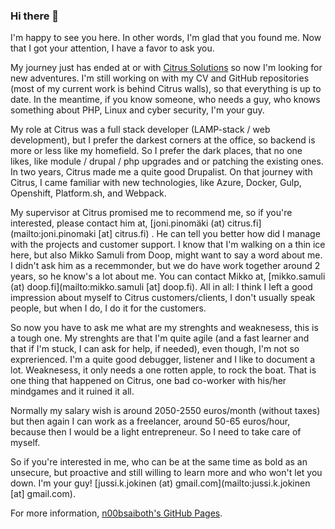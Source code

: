 ### Hi there 👋

I'm happy to see you here. In other words, I'm glad that you found me. Now that I got your attention, I have a favor to ask you. 

My journey just has ended at or with [Citrus Solutions](https://citrussolutions.fi/) so now I'm looking for new adventures. I'm still working on with my CV and GitHub repositories (most of my current work is behind Citrus walls), so that everything is up to date. In the meantime, if you know someone, who needs a guy, who knows something about PHP, Linux and cyber security, I'm your guy. 

My role at Citrus was a full stack developer (LAMP-stack / web development), but I prefer the darkest corners at the office, so backend is more or less like my homefield. So I prefer the dark places, that no one likes, like module / drupal / php upgrades and or patching the existing ones. In two years, Citrus made me a quite good Drupalist. On that journey with Citrus, I came familiar with new technologies, like Azure, Docker, Gulp, Openshift, Platform.sh, and Webpack. 

My supervisor at Citrus promised me to recommend me, so if you're interested, please contact him at, [joni.pinomäki (at) citrus.fi](mailto:joni.pinomaki [at] citrus.fi) . He can tell you better how did I manage with the projects and customer support. I know that I'm walking on a thin ice here, but also Mikko Samuli from Doop, might want to say a word about me. I didn't ask him as a recemmonder, but we do have work together around 2 years, so he know's a lot about me. You can contact Mikko at, [mikko.samuli (at) doop.fi](mailto:mikko.samuli [at] doop.fi). All in all: I think I left a good impression about myself to Citrus customers/clients, I don't usually speak people, but when I do, I do it for the customers. 

So now you have to ask me what are my strenghts and weaknesess, this is a tough one. My strenghts are that I'm quite agile (and a fast learner and that if I'm stuck, I can ask for help, if needed), even though, I'm not so exprerienced. I'm a quite good debugger, listener and I like to document a lot. Weaknesess, it only needs a one rotten apple, to rock the boat. That is one thing that happened on Citrus, one bad co-worker with his/her mindgames and it ruined it all. 

Normally my salary wish is around 2050-2550 euros/month (without taxes) but then again I can work as a freelancer, around 50-65 euros/hour, because then I would be a light entrepreneur. So I need to take care of myself.

So if you're interested in me, who can be at the same time as bold as an unsecure, but proactive and still willing to learn more and who won't let you down. I'm your guy! [jussi.k.jokinen (at) gmail.com](mailto:jussi.k.jokinen [at] gmail.com). 

For more information, [n00bsaiboth's GitHub Pages](https://n00bsaiboth.github.io/).

<!--
**n00bsaiboth/n00bsaiboth** is a ✨ _special_ ✨ repository because itsfile) appears on your GitHub profile.

Here are some ideas to get you started:

- 🔭 I’m currently working on ...
- 🌱 I’m currently learning ...
- 👯 I’m looking to collaborate on ...
- 🤔 I’m looking for help with ...
- 💬 Ask me about ...
- 📫 How to reach me: ...
- 😄 Pronouns: ...
- ⚡ Fun fact: ...
-->
